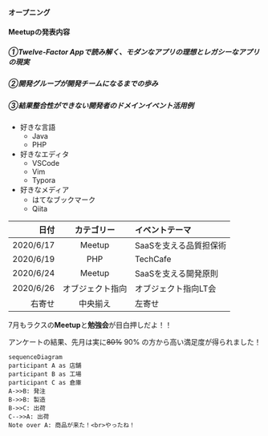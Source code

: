 #### オープニング
#### Meetupの発表内容
##### ①Twelve-Factor Appで読み解く、モダンなアプリの理想とレガシーなアプリの現実
##### ②開発グループが開発チームになるまでの歩み
##### ③結果整合性ができない開発者のドメインイベント活用例

 - 好きな言語
    - Java
    - PHP
  - 好きなエディタ
    - VSCode
    - Vim
    - Typora
  - 好きなメディア
    - はてなブックマーク
    - Qiita


|日付 | カテゴリー | イベントテーマ |
|---:| :---: | :--- |
|2020/6/17 | Meetup | SaaSを支える品質担保術|
|2020/6/19 | PHP | TechCafe|
|2020/6/24 | Meetup | SaaSを支える開発原則|
|2020/6/26 | オブジェクト指向 | オブジェクト指向LT会|
|右寄せ| 中央揃え | 左寄せ |

7月もラクスの**Meetup**と**勉強会**が目白押しだよ！！

アンケートの結果、先月は実に~~80%~~ 90% の方から高い満足度が得られました！

```mermaid
sequenceDiagram
participant A as 店舗
participant B as 工場
participant C as 倉庫
A->>B: 発注
B->>B: 製造
B->>C: 出荷
C-->>A: 出荷
Note over A: 商品が来た！<br>やったね！
```
